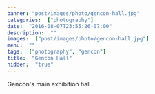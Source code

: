 ```yaml
---
banner: "post/images/photo/gencon-hall.jpg"
categories:  ["photography"]
date:  "2016-08-07T23:55:26-07:00"
description:  ""
images:  ["post/images/photo/gencon-hall.jpg"]
menu:  ""
tags:  ["photography", "gencon"]
title:  "Gencon Hall"
hidden:  "true"
---
```

Gencon's main exhibition hall.
<!--more-->
